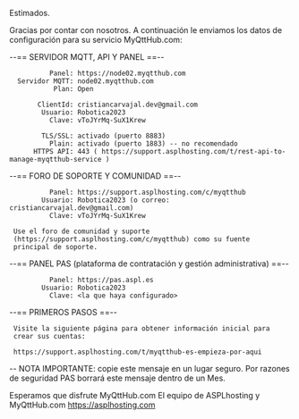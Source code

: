 Estimados.

Gracias por contar con nosotros. A continuación le enviamos los datos
de configuración para su servicio MyQttHub.com:

--== SERVIDOR MQTT, API Y PANEL ==--

              Panel: https://node02.myqtthub.com
      Servidor MQTT: node02.myqtthub.com
               Plan: Open

           ClientId: cristiancarvajal.dev@gmail.com
            Usuario: Robotica2023
              Clave: vToJYrMq-SuX1Krew

            TLS/SSL: activado (puerto 8883)
              Plain: activado (puerto 1883) -- no recomendado
          HTTPS API: 443 ( https://support.asplhosting.com/t/rest-api-to-manage-myqtthub-service )
  
--== FORO DE SOPORTE Y COMUNIDAD ==--

              Panel: https://support.asplhosting.com/c/myqtthub
            Usuario: Robotica2023 (o correo: cristiancarvajal.dev@gmail.com)
              Clave: vToJYrMq-SuX1Krew

     Use el foro de comunidad y suporte
     (https://support.asplhosting.com/c/myqtthub) como su fuente
     principal de soporte.

--== PANEL PAS (plataforma de contratación y gestión administrativa) ==--

              Panel: https://pas.aspl.es
            Usuario: Robotica2023
              Clave: <la que haya configurado>

--== PRIMEROS PASOS ==--

     Visite la siguiente página para obtener información inicial para
     crear sus cuentas:

     https://support.asplhosting.com/t/myqtthub-es-empieza-por-aqui

--
NOTA IMPORTANTE: copie este mensaje en un lugar seguro. Por razones de seguridad
PAS borrará este mensaje dentro de un Mes.

Esperamos que disfrute MyQttHub.com
El equipo de ASPLhosting y MyQttHub.com
https://asplhosting.com